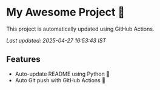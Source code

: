 # My Awesome Project 🚀

This project is automatically updated using GitHub Actions.

_Last updated: 2025-04-27 16:53:43 IST_

## Features
- Auto-update README using Python 🐍
- Auto Git push with GitHub Actions 🤖
